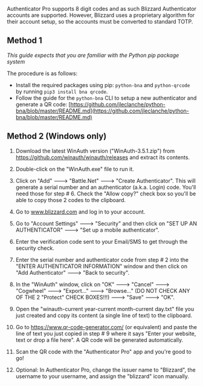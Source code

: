 Authenticator Pro supports 8 digit codes and as such Blizzard Authenticator accounts are supported. However, Blizzard uses a proprietary algorithm for their account setup, so the accounts must be converted to standard TOTP.

## Method 1

*This guide expects that you are familiar with the Python pip package system*

The procedure is as follows:

- Install the required packages using pip: ``python-bna`` and ``python-qrcode`` by running ``pip3 install bna qrcode``.
- Follow the guide for the ``python-bna`` CLI to setup a new authenticator and generate a QR code: [https://github.com/jleclanche/python-bna/blob/master/README.md](https://github.com/jleclanche/python-bna/blob/master/README.md)

## Method 2 (Windows only)

1. Download the latest WinAuth version ("WinAuth-3.5.1.zip") from https://github.com/winauth/winauth/releases and extract its contents.

2. Double-click on the "WinAuth.exe" file to run it.

3. Click on "Add" ---> "Battle.Net" ---> "Create Authenticator". This will generate a serial number and an authenticator (a.k.a. Login) code. You'll need those for step # 6. Check the "Allow copy?" check box so you'll be able to copy those 2 codes to the clipboard.

4. Go to www.blizzard.com and log in to your account.

5. Go to "Account Settings" ---> "Security" and then click on "SET UP AN AUTHENTICATOR" ---> "Set up a mobile authenticator".

6. Enter the verification code sent to your Email/SMS to get through the security check.

7. Enter the serial number and authenticator code from step # 2 into the "ENTER AUTHENTICATOR INFORMATION" window and then click on "Add Authenticator" ---> "Back to security".

8. In the "WinAuth" window, click on "OK" ---> "Cancel" ---> "Cogwheel" ---> "Export..." ---> "Browse..." (DO NOT CHECK ANY OF THE 2 "Protect" CHECK BOXES!!!) ---> "Save" ---> "OK".

9. Open the "winauth-current year-current month-current day.txt" file you just created and copy its content (a single line of text) to the clipboard.

10. Go to https://www.qr-code-generator.com/ (or equivalent) and paste the line of text you just copied in step # 9 where it says "Enter your website, text or drop a file here". A QR code will be generated automatically.

11. Scan the QR code with the "Authenticator Pro" app and you're good to go!

12. Optional: In Authenticator Pro, change the issuer name to "Blizzard", the username to your username, and assign the "blizzard" icon manually.